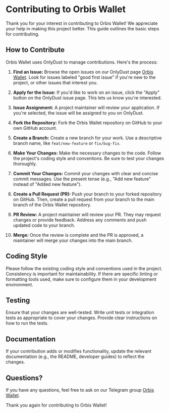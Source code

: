 # Contributing to Orbis Wallet

Thank you for your interest in contributing to Orbis Wallet! We
appreciate your help in making this project better. This guide outlines the
basic steps for contributing.

## How to Contribute

Orbis Wallet uses OnlyDust to manage contributions. Here's the
process:

1. **Find an Issue:** Browse the open issues on our OnlyDust page
   [Orbis Wallet](https://app.onlydust.com/projects/orbis-wallet/overview).
   Look for issues labeled "good first issue" if you're new to the project, or
   other issues that interest you.

2. **Apply for the Issue:** If you'd like to work on an issue, click the "Apply"
   button on the OnlyDust issue page. This lets us know you're interested.

3. **Issue Assignment:** A project maintainer will review your application. If
   you're selected, the issue will be assigned to you on OnlyDust.

4. **Fork the Repository:** Fork the Orbis Wallet repository on GitHub
   to your own GitHub account.

5. **Create a Branch:** Create a new branch for your work. Use a descriptive
   branch name, like `feat/new-feature` or `fix/bug-fix`.

6. **Make Your Changes:** Make the necessary changes to the code. Follow the
   project's coding style and conventions. Be sure to test your changes
   thoroughly.

7. **Commit Your Changes:** Commit your changes with clear and concise commit
   messages. Use the present tense (e.g., "Add new feature" instead of "Added
   new feature").

8. **Create a Pull Request (PR):** Push your branch to your forked repository on
   GitHub. Then, create a pull request from your branch to the main branch of
   the Orbis Wallet repository.

9. **PR Review:** A project maintainer will review your PR. They may request
   changes or provide feedback. Address any comments and push updated code to
   your branch.

10. **Merge:** Once the review is complete and the PR is approved, a maintainer
    will merge your changes into the main branch.

## Coding Style

Please follow the existing coding style and conventions used in the project.
Consistency is important for maintainability. If there are specific linting or
formatting tools used, make sure to configure them in your development
environment.

## Testing

Ensure that your changes are well-tested. Write unit tests or integration tests
as appropriate to cover your changes. Provide clear instructions on how to run
the tests.

## Documentation

If your contribution adds or modifies functionality, update the relevant
documentation (e.g., the README, developer guides) to reflect the changes.

## Questions?

If you have any questions, feel free to ask on our Telegram group
[Orbis Wallet](https://t.me/+ZQluOv2SsUIwMDdk).

Thank you again for contributing to Orbis Wallet!
